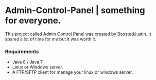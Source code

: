 # Admin-Control-Panel | something for everyone.

This project called Admin Control Panel was created by BoostedJustin. 
It spared a lot of time for me but it was worth it.

### Requirements
 * Java 8 / Java 7
 * Linux or Windows server.
 * A FTP/SFTP client for manage your linux or windows server.
